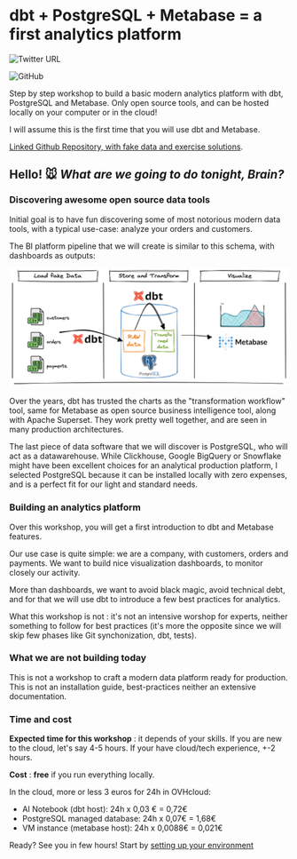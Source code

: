 # dbt + PostgreSQL + Metabase = a first analytics platform

![Twitter URL](https://img.shields.io/twitter/url?label=Author&style=social&url=https%3A%2F%2Ftwitter.com%2FBastienOvh)

![GitHub](https://img.shields.io/github/license/baaastijn/dbt-postgresql-metabase-workshop)

Step by step workshop to build a basic modern analytics platform with dbt, PostgreSQL and Metabase.
Only open source tools, and can be hosted locally on your computer or in the cloud!

I will assume this is the first time that you will use dbt and Metabase.

[Linked Github Repository, with fake data and exercise solutions](https://github.com/baaastijn/dbt-postgresql-metabase-workshop).


## Hello! :mouse: *What are we going to do tonight, Brain?* 

### Discovering awesome open source data tools

Initial goal is to have fun discovering some of most notorious modern data tools, with a typical use-case: analyze your orders and customers.

The BI platform pipeline that we will create is similar to this schema, with dashboards as outputs: 

![first BI platform](img/dbt-postgresql-metabase.png)

Over the years, dbt has trusted the charts as the "transformation workflow" tool, same for Metabase as open source business intelligence tool, along with Apache Superset. They work pretty well together, and are seen in many production architectures.

The last piece of data software that we will discover is PostgreSQL, who will act as a datawarehouse.
While Clickhouse, Google BigQuery or Snowflake might have been excellent choices for an analytical production platform, I selected PostgreSQL because it can be installed locally with zero expenses, and is a perfect fit for our light and standard needs.

### Building an analytics platform

Over this workshop, you will get a first introduction to dbt and Metabase features.

Our use case is quite simple: we are a company, with customers, orders and payments.
We want to build nice visualization dashboards, to monitor closely our activity.

More than dashboards, we want to avoid black magic, avoid technical debt, and for that we will use dbt to introduce a few best practices for analytics.

What this workshop is not : it's not an intensive worshop for experts, neither something to follow for best practices (it's more the opposite since we will skip few phases like Git synchonization, dbt, tests).

### What we are not building today

This is not a workshop to craft a modern data platform ready for production.
This is not an installation guide, best-practices neither an extensive documentation.

### Time and cost

**Expected time for this workshop** : it depends of your skills. If you are new to the cloud, let's say 4-5 hours.
If your have cloud/tech experience, +-2 hours.

**Cost** : **free** if you run everything locally. 

In the cloud, more or less 3 euros for 24h in OVHcloud:

 - AI Notebook (dbt host): 24h x 0,03 € = 0,72€
 - PostgreSQL managed database: 24h x 0,07€ = 1,68€
 - VM instance (metabase host): 24h x 0,0088€ = 0,021€

Ready? See you in few hours! Start by [setting up your environment](part1setup.md)
